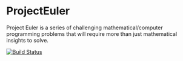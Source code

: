 ProjectEuler
============

Project Euler is a series of challenging mathematical/computer programming problems that will require more than just mathematical insights to solve.

[![Build Status](https://travis-ci.org/[judearasu]/[projecteuler].png)](https://travis-ci.org/[judearasu]/[projecteuler])
